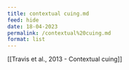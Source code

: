 ```yaml
---
title: contextual cuing.md
feed: hide
date: 18-04-2023
permalink: /contextual%20cuing.md
format: list
---
```



[[Travis et al., 2013 - Contextual cuing]]